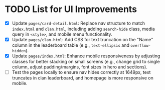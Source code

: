 # TODO List for UI Improvements

- [x] Update `pages/card-detail.html`: Replace nav structure to match `index.html` and `clan.html`, including adding `search-hide` class, media query in `<style>`, and mobile menu functionality.
- [x] Update `pages/clan.html`: Add CSS for text truncation on the "Name" column in the leaderboard table (e.g., `text-ellipsis` and `overflow-hidden`).
- [x] Update `pages/index.html`: Enhance mobile responsiveness by adjusting classes for better stacking on small screens (e.g., change grid to single column, adjust padding/margins, font sizes in hero and sections).
- [ ] Test the pages locally to ensure nav hides correctly at 1649px, text truncates in clan leaderboard, and homepage is more responsive on mobile.
